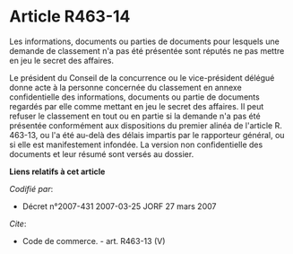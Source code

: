 # Article R463-14

Les informations, documents ou parties de documents pour lesquels une demande de classement n'a pas été présentée sont
réputés ne pas mettre en jeu le secret des affaires.

Le président du Conseil de la concurrence ou le vice-président délégué donne acte à la personne concernée du classement en
annexe confidentielle des informations, documents ou partie de documents regardés par elle comme mettant en jeu le secret des
affaires. Il peut refuser le classement en tout ou en partie si la demande n'a pas été présentée conformément aux
dispositions du premier alinéa de l'article R. 463-13, ou l'a été au-delà des délais impartis par le rapporteur général, ou
si elle est manifestement infondée. La version non confidentielle des documents et leur résumé sont versés au dossier.

**Liens relatifs à cet article**

_Codifié par_:

  - Décret n°2007-431 2007-03-25 JORF 27 mars 2007

_Cite_:

  - Code de commerce. - art. R463-13 (V)
